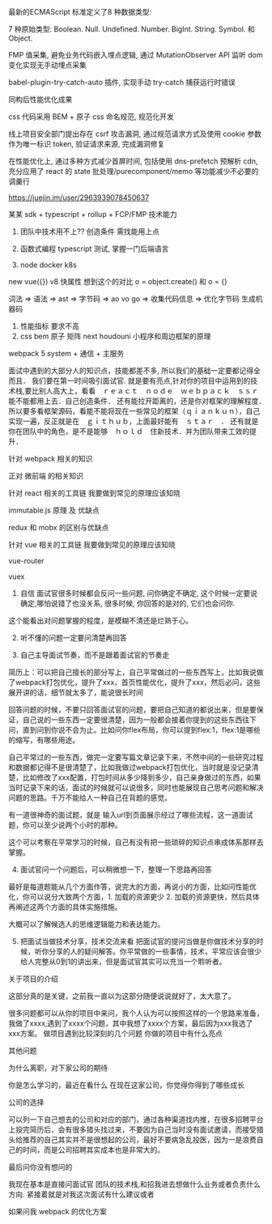 最新的ECMAScript 标准定义了8 种数据类型:

7 种原始类型: Boolean. Null. Undefined. Number. BigInt. String. Symbol.
和Object.

FMP 值采集, 避免业务代码嵌入埋点逻辑, 通过 MutationObserver API 监听 dom 变化实现无手动埋点采集


babel-plugin-try-catch-auto 插件, 实现手动 try-catch 捕获运行时错误

同构后性能优化成果

css 代码采用 BEM + 原子 css 命名规范, 规范化开发

线上项目安全部门提出存在 csrf 攻击漏洞, 通过规范请求方式及使用 cookie 参数作为唯一标识 token, 验证请求来源, 完成漏洞修复

在性能优化上, 通过多种方式减少首屏时间, 包括使用 dns-prefetch 预解析 cdn, 充分应用了 react 的 state 批处理/purecomponent/memo 等功能减少不必要的调羹行

https://juejin.im/user/2963939078450637

某某 sdk + typescript + rollup + FCP/FMP
技术能力

1. 团队中技术用不上?? 创造条件 需找能用上点

1. 函数式编程 typescript 测试, 掌握一门后端语言
1. node docker k8s

new vue({})  v8 快属性  想到这个的对比 o = object.create() 和 o = {}

词法 => 语法 => ast => 字节码 => ao vo go => 收集代码信息  => 优化字节码 生成机器码

1. 性能指标 要求不高  
1. css bem 原子 矩阵 next houdouni  小程序和周边框架的原理

webpack 5 system + 通信 + 主服务

面试中遇到的大部分人的知识点，技能都差不多, 所以我们的基础一定要都记得全而且．
我们要在第一时间吸引面试官. 就是要有亮点,针对你的项目中运用到的技术栈,要比别人高大上，看看　ｒｅａｃｔ　ｎｏｄｅ　ｗｅｂｐａｃｋ　ｓｓｒ　能不能都用上去．自己创造条件．
还有能拉开距离的，还是你对框架的理解程度．　所以要多看框架源码，看能不能将现在一些常见的框架（ｑｉａｎｋｕｎ），自己实现一遍，反正就是在　ｇｉｔｈｕｂ，上面最好能有　ｓｔａｒ　．
还有就是　你在团队中的角色，是不是能够　ｈｏｌｄ　住新技术．并为团队带来工效的提升．

针对 webpack 相关的知识

正对 微前端 的相关知识

针对 react 相关的工具链 我要做到常见的原理应该知晓

immutable.js 原理 及 优缺点

redux 和 mobx 的区别与优缺点

针对 vue 相关的工具链 我要做到常见的原理应该知晓

vue-router

vuex


1. 自信 
面试官很多时候都会反问一些问题, 问你确定不确定, 这个时候一定要说确定,哪怕说错了也没关系, 很多时候, 你回答的是对的, 它们也会问你.

这个能看出对问题掌握的程度，是模糊不清还是烂熟于心。

2. 听不懂的问题一定要问清楚再回答

3. 自己主导面试节奏，而不是跟着面试官的节奏走

简历上：可以把自己擅长的部分写上，自己平常做过的一些东西写上，比如我说做了webpack打包优化，提升了xxx，首页性能优化，提升了xxx，然后必问，这些展开讲的话，细节就太多了，能说很长时间

回答问题的时候，不要只回答面试官的问题，要把自己知道的都说出来，但是要保证，自己说的一些东西一定要很清楚，因为一般都会接着你提到的这些东西往下问，直到问到你说不会为止。比如问你flex布局，你可以提到flex:1，flex:1是哪些的缩写，有哪些用途。

自己平常过的一些东西，做完一定要写篇文章记录下来，不然中间的一些研究过程和数据都记得不是很清楚了，比如我做过webpack打包优化，当时就是没记录清楚，比如修改了xxx配置，打包时间从多少降到多少，自己亲身做过的东西，如果当时记录下来的话，面试的时候就可以说很多，同时也能展现自己思考问题和解决问题的思路。千万不能给人一种自己在背题的感觉。

有一道很神奇的面试题，就是 输入url到页面展示经过了哪些流程，这一道面试题，你可以至少说两个小时的那种。

这个可以考察在平常学习的时候，自己有没有把一些琐碎的知识点串成体系那样去掌握。

4. 面试官问一个问题后，可以稍微想一下，整理一下思路再回答

最好是每道题能从几个方面作答，说完大的方面，再说小的方面，比如问性能优化，你可以说分大致两个方面，1. 加载的资源更少 2. 加载的资源更快，然后具体再阐述这两个方面的具体实施措施。

大概可以了解候选人的思维逻辑能力和表达能力。


5. 把面试当做技术分享，技术交流来看
把面试官的提问当做是你做技术分享的时候，听你分享的人的疑问解答。你平常做的一些事情，技术，平常应该会很少给人完整从0到1的讲出来，但是面试官其实可以充当一个聆听者。


关于项目的介绍

这部分真的是关键，之前我一直以为这部分随便说说就好了，太大意了。

很多问题都可以从你的项目中来问，我个人认为可以按照这样的一个思路来准备，我做了xxxx,遇到了xxxx个问题，其中我想了xxxx个方案，最后因为xxx我选了xxx方案。
做项目遇到比较深刻的几个问题
你做的项目中有什么亮点


其他问题

为什么离职，对下家公司的期待


你是怎么学习的，最近在看什么
在现在这家公司，你觉得你得到了哪些成长



公司的选择

可以列一下自己想去的公司和对应的部门，通过各种渠道找内推，在很多招聘平台上投完简历后，会有很多猎头找过来，不要因为自己当时没有面试邀请，而接受猎头给推荐的自己其实并不是很想起的公司，最好不要病急乱投医，因为一是浪费自己的时间，而是公司招聘其实成本也是非常大的。

最后问你没有想问的

我现在基本是直接问面试官 团队的技术栈,和招我进去想做什么业务或者负责什么方向. 紧接着就是对我这次面试有什么建议或者

如果问我 webpack 的优化方案


